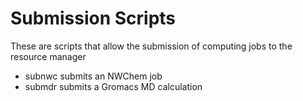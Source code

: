 # Submission Scripts

These are scripts that allow the submission of computing jobs to the resource manager

- subnwc submits an NWChem job
- submdr submits a Gromacs MD calculation
